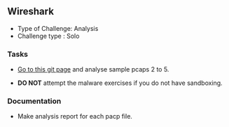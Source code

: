 ## Wireshark

- Type of Challenge: Analysis 
- Challenge type : Solo


### Tasks

- [Go to this git page](https://github.com/mchow01/Bootcamp) and analyse sample pcaps 2 to 5.

- **DO NOT** attempt the malware exercises if you do not have sandboxing.

### Documentation

- Make analysis report for each pacp file.
